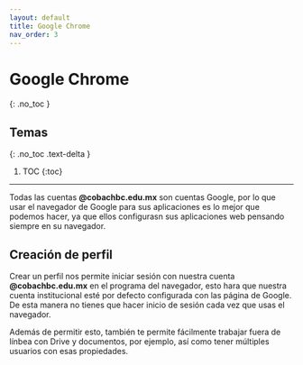 ```yaml
---
layout: default
title: Google Chrome
nav_order: 3
---
```


# Google Chrome
{: .no_toc }

## Temas
{: .no_toc .text-delta }

1. TOC
{:toc}

---

Todas las cuentas **@cobachbc.edu.mx** son cuentas Google, por lo que usar el navegador de Google para sus aplicaciones es lo mejor que podemos hacer, ya que ellos configurasn sus aplicaciones web pensando siempre en su navegador.

## Creación de perfil

Crear un perfil nos permite iniciar sesión con nuestra cuenta **@cobachbc.edu.mx** en el programa del navegador, esto hara que nuestra cuenta institucional esté por defecto configurada con las página de Google. De esta manera no tienes que hacer inicio de sesión cada vez que usas el navegador.

Además de permitir esto, también te permite fácilmente trabajar fuera de línbea con Drive y documentos, por ejemplo, así como tener múltiples usuarios con esas propiedades.